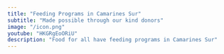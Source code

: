 ```yaml
---
title: "Feeding Programs in Camarines Sur"
subtitle: "Made possible through our kind donors"
image: "/icon.png"
youtube: "HKGRgEoORiU"
description: "Food for all have feeding programs in Camarines Sur"
---
```


